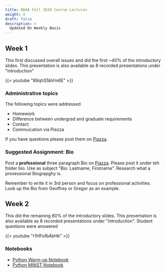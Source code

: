 ```yaml
---
title: BDAA Fall 2020 Course Lectures
weight: 4
draft: false
description: >
  Updated On Weekly Basis
---
```


## Week 1
This first discussed overall issues and did the first ~40% of the introductory slides. This presentation is also available as 8 recorded presentations under "introduction"

{{< youtube "89qhS5bVm6E" >}}


### Administrative topics

The following topics were addressed

* Homework
* Difference between undergrad and graduate requirements
* Contact
* Commuication via Piazza

If you have questions please post them on [Piazza](https://piazza.com/class/kedccsbsthm5sc).

### Suggested Assignment: Bio

Post a **professional** three paragraph Bio on
[Piazza](https://piazza.com/class/kedccsbsthm5sc). Please post it
under teh folder bio. Use as subject "Bio: Lastname, Firstname". Research what a
provessional Biograpghy is.

Remember to write it in 3rd person and focus on professional
activities. Look up the Bio from Geoffrey or Gregor as an example.

## Week 2

This did the remaining 60% of the introductory slides. 
This presentation is also available as 8 recorded presentations 
under "introduction". Student questions were answered

{{< youtube "r1HFofbAbHk" >}}

### Notebooks

* [Python Warm-up Notebook](https://github.com/cybertraining-dsc/cybertraining-dsc.github.io/blob/master/content/en/modules/notebooks/python_warmup.ipynb)
* [Python MNIST Notebook](https://github.com/cybertraining-dsc/cybertraining-dsc.github.io/blob/master/content/en/modules/notebooks/google_colab_mnist_example.ipynb)
